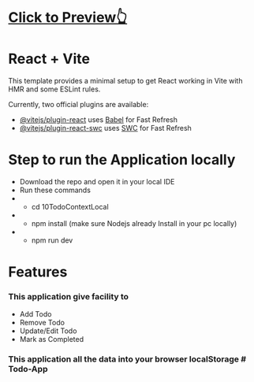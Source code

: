 # [Click to Preview👆](https://todo-app-using-react-context-api.vercel.app/)

# React + Vite

This template provides a minimal setup to get React working in Vite with HMR and some ESLint rules.

Currently, two official plugins are available:

- [@vitejs/plugin-react](https://github.com/vitejs/vite-plugin-react/blob/main/packages/plugin-react/README.md) uses [Babel](https://babeljs.io/) for Fast Refresh
- [@vitejs/plugin-react-swc](https://github.com/vitejs/vite-plugin-react-swc) uses [SWC](https://swc.rs/) for Fast Refresh


# Step to run the Application locally

- Download the repo and open it in your local IDE
- Run these commands
- -  cd 10TodoContextLocal
- -  npm install (make sure Nodejs already Install in your pc locally)
- - npm run dev

# Features
### This application give facility to

- Add Todo
- Remove Todo
- Update/Edit Todo
- Mark as Completed 

### This application all the data into your browser localStorage #   T o d o - A p p  
 